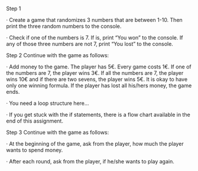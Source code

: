 Step 1

· Create a game that randomizes 3 numbers that are between 1-10. Then print the three random numbers to the console.

· Check if one of the numbers is 7. If is, print “You won” to the console. If any of those three numbers are not 7, print “You lost” to the console.

Step 2 Continue with the game as follows:

· Add money to the game. The player has 5€. Every game costs 1€. If one of the numbers are 7, the player wins 3€. If all the numbers are 7, the player wins 10€ and if there are two sevens, the player wins 5€. It is okay to have only one winning formula. If the player has lost all his/hers money, the game ends.

· You need a loop structure here...

· If you get stuck with the if statements, there is a flow chart available in the end of this assignment.

Step 3 Continue with the game as follows:

· At the beginning of the game, ask from the player, how much the player wants to spend money.

· After each round, ask from the player, if he/she wants to play again.
